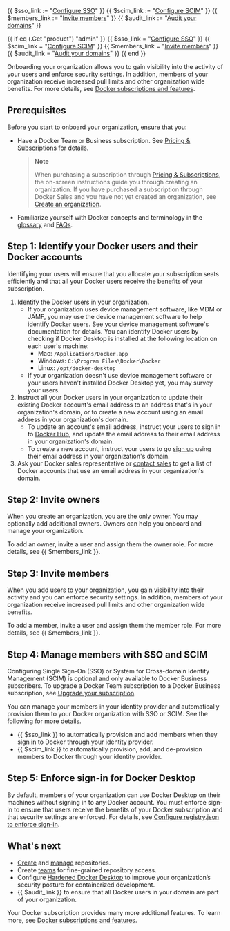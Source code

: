 {{ $sso_link := "[Configure SSO](/security/for-admins/single-sign-on/)" }}
{{ $scim_link := "[Configure SCIM](/security/for-admins/scim/)" }}
{{ $members_link := "[Invite members](/docker-hub/members/)" }}
{{ $audit_link := "[Audit your domains](/docker-hub/domain-audit/)" }}

{{ if eq (.Get "product") "admin" }}
  {{ $sso_link = "[Configure SSO](/security/for-admins/single-sign-on/)" }}
  {{ $scim_link = "[Configure SCIM](/security/for-admins/scim/)" }}
  {{ $members_link = "[Invite members](/admin/organization/members/)" }}
  {{ $audit_link = "[Audit your domains](/admin/organization/security-settings/domains/)" }}
{{ end }}

Onboarding your organization allows you to gain visibility into the activity of your users and enforce security settings. In addition, members of your organization receive increased pull limits and other organization wide benefits. For more details, see [Docker subscriptions and features](/subscription/details/).

## Prerequisites

Before you start to onboard your organization, ensure that you:
- Have a Docker Team or Business subscription. See [Pricing & Subscriptions](https://www.docker.com/pricing/) for details.

  > **Note**
  >
  > When purchasing a subscription through [Pricing & Subscriptions](https://www.docker.com/pricing/), the on-screen instructions guide you through creating an organization. If you have purchased a subscription through Docker Sales and you have not yet created an organization, see [Create an organization](/admin/organization/orgs).

- Familiarize yourself with Docker concepts and terminology in the [glossary](/glossary/) and [FAQs](/docker-hub/general-faqs/).

## Step 1: Identify your Docker users and their Docker accounts

Identifying your users will ensure that you allocate your subscription seats efficiently and that all your Docker users receive the benefits of your subscription.

1. Identify the Docker users in your organization.
   - If your organization uses device management software, like MDM or JAMF, you may use the device management software to help identify Docker users. See your device management software's documentation for details. You can identify Docker users by checking if Docker Desktop is installed at the following location on each user's machine:
      - Mac: `/Applications/Docker.app`
      - Windows: `C:\Program Files\Docker\Docker`
      - Linux: `/opt/docker-desktop`
   - If your organization doesn't use device management software or your users haven't installed Docker Desktop yet, you may survey your users.
2. Instruct all your Docker users in your organization to update their existing Docker account's email address to an address that's in your organization's domain, or to create a new account using an email address in your organization's domain.
   - To update an account's email address, instruct your users to sign in to [Docker Hub](https://hub.docker.com), and update the email address to their email address in your organization's domain.
   - To create a new account, instruct your users to go [sign up](https://hub.docker.com/signup) using their email address in your organization's domain.
3. Ask your Docker sales representative or [contact sales](https://www.docker.com/pricing/contact-sales/) to get a list of Docker accounts that use an email address in your organization's domain.

## Step 2: Invite owners

When you create an organization, you are the only owner. You may optionally add additional owners. Owners can help you onboard and manage your organization.

To add an owner, invite a user and assign them the owner role. For more details, see {{ $members_link }}.

## Step 3: Invite members

When you add users to your organization, you gain visibility into their activity and you can enforce security settings. In addition, members of your organization receive increased pull limits and other organization wide benefits.

To add a member, invite a user and assign them the member role. For more details, see {{ $members_link }}.

## Step 4: Manage members with SSO and SCIM

Configuring Single Sign-On (SSO) or System for Cross-domain Identity Management (SCIM) is optional and only available to Docker Business subscribers. To upgrade a Docker Team subscription to a Docker Business subscription, see [Upgrade your subscription](/subscription/upgrade/).

You can manage your members in your identity provider and automatically provision them to your Docker organization with SSO or SCIM. See the following for more details.
   - {{ $sso_link }} to automatically provision and add members when they sign in to Docker through your identity provider.
   - {{ $scim_link }} to automatically provision, add, and de-provision members to Docker through your identity provider.


## Step 5: Enforce sign-in for Docker Desktop

By default, members of your organization can use Docker Desktop on their machines without signing in to any Docker account. You must enforce sign-in to ensure that users receive the benefits of your Docker subscription and that security settings are enforced. For details, see [Configure registry.json to enforce sign-in](/docker-hub/configure-sign-in/).

## What's next

- [Create](/docker-hub/repos/create/) and [manage](/docker-hub/repos/) repositories.
- Create [teams](/docker-hub/manage-a-team/) for fine-grained repository access.
- Configure [Hardened Docker Desktop](/desktop/hardened-desktop/) to improve your organization’s security posture for containerized development.
- {{ $audit_link }} to ensure that all Docker users in your domain are part of your organization.

Your Docker subscription provides many more additional features. To learn more, see [Docker subscriptions and features](/subscription/details/).
